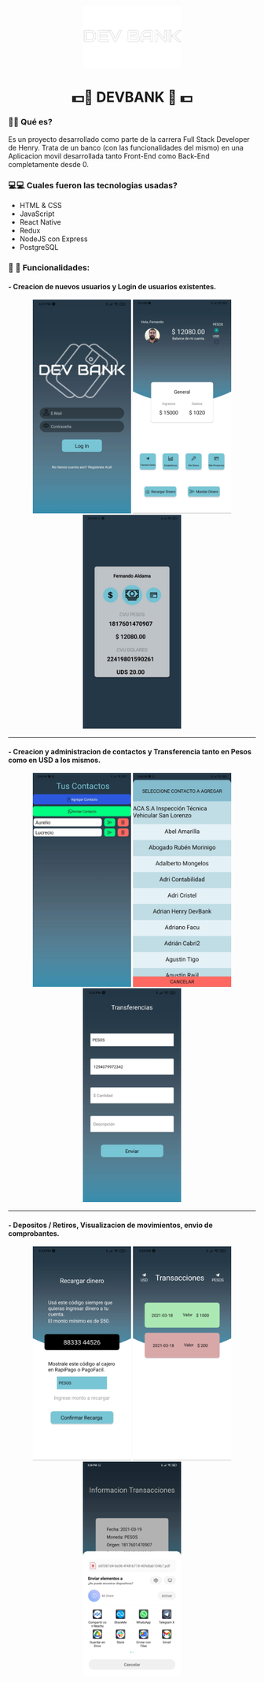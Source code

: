 <div align="center">
  <img src="https://github.com/SantiagoNHQ/henryBank/blob/development/client/assets/logoBlanco.png?raw=true" alt="drawing" width="200"/>
</div>
<div align="center">
  
# 💵📱  DEVBANK  📱 💵 

</div>


### 📌📌 Qué es? 

 Es un proyecto desarrollado como parte de la carrera Full Stack Developer de Henry.
 Trata de un banco (con las funcionalidades del mismo) en una Aplicacion movil desarrollada tanto Front-End como Back-End completamente desde 0. 

### 💻💻 Cuales fueron las tecnologias usadas?

- HTML & CSS
- JavaScript
- React Native
- Redux
- NodeJS con Express
- PostgreSQL

### 🎯 🎯  Funcionalidades:
#### - Creacion de nuevos usuarios y Login de usuarios existentes.

<div align="center">
  <img src="https://github.com/SantiagoNHQ/henryBank/blob/development/img/Login.jpg?raw=true" alt="drawing" width="200">
  <img src="https://github.com/SantiagoNHQ/henryBank/blob/development/img/Consolidado.jpg?raw=true" alt="drawing" width="200"/>
  <img src="https://github.com/SantiagoNHQ/henryBank/blob/development/img/Cuentas.jpeg?raw=true" alt="drawing" width="200"/>
</div>

----------

#### - Creacion y administracion de contactos y Transferencia tanto en Pesos como en USD a los mismos.

<div align="center">
  <img src="https://github.com/SantiagoNHQ/henryBank/blob/development/img/Contactos2.jpeg?raw=true" alt="drawing" width="200">
  <img src="https://github.com/SantiagoNHQ/henryBank/blob/development/img/Contactos.jpeg?raw=true" alt="drawing" width="200"/>
  <img src="https://github.com/SantiagoNHQ/henryBank/blob/development/img/Transfer.jpg?raw=true" alt="drawing" width="200"/>
</div>

----------

#### - Depositos / Retiros, Visualizacion de movimientos, envio de comprobantes.

<div align="center">
  <img src="https://github.com/SantiagoNHQ/henryBank/blob/development/img/RecargarDinero.jpg?raw=true" alt="drawing" width="200">
  <img src="https://github.com/SantiagoNHQ/henryBank/blob/development/img/Transacciones.jpg?raw=true" alt="drawing" width="200"/>
  <img src="https://github.com/SantiagoNHQ/henryBank/blob/development/img/Share.jpeg?raw=true" alt="drawing" width="200"/>
</div>

